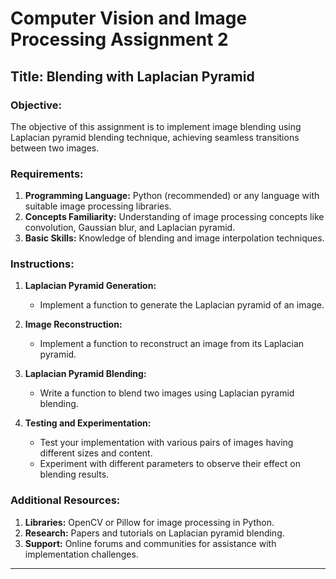 # Computer Vision and Image Processing Assignment 2

## Title: Blending with Laplacian Pyramid

### Objective:
The objective of this assignment is to implement image blending using Laplacian pyramid blending technique, achieving seamless transitions between two images.

### Requirements:
1. **Programming Language:** Python (recommended) or any language with suitable image processing libraries.
2. **Concepts Familiarity:** Understanding of image processing concepts like convolution, Gaussian blur, and Laplacian pyramid.
3. **Basic Skills:** Knowledge of blending and image interpolation techniques.

### Instructions:
1. **Laplacian Pyramid Generation:**
   - Implement a function to generate the Laplacian pyramid of an image.
   
2. **Image Reconstruction:**
   - Implement a function to reconstruct an image from its Laplacian pyramid.
   
3. **Laplacian Pyramid Blending:**
   - Write a function to blend two images using Laplacian pyramid blending.
   
4. **Testing and Experimentation:**
   - Test your implementation with various pairs of images having different sizes and content.
   - Experiment with different parameters to observe their effect on blending results.

### Additional Resources:
1. **Libraries:** OpenCV or Pillow for image processing in Python.
2. **Research:** Papers and tutorials on Laplacian pyramid blending.
3. **Support:** Online forums and communities for assistance with implementation challenges.

---
